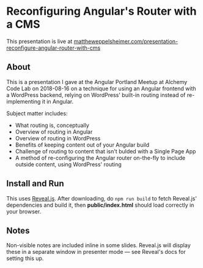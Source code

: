 # Reconfiguring Angular's Router with a CMS

This presentation is live at [mattheweppelsheimer.com/presentation-reconfigure-angular-router-with-cms](http://mattheweppelsheimer.com/presentation-reconfigure-angular-router-with-cms)

## About

This is a presentation I gave at the Angular Portland Meetup at Alchemy Code Lab on 2018-08-16 on a technique for using an Angular frontend with a WordPress backend, relying on WordPress' built-in routing instead of re-implementing it in Angular. 

Subject matter includes:

- What routing is, conceptually
- Overview of routing in Angular
- Overview of routing in WordPress
- Benefits of keeping content out of your Angular build
- Challenge of routing to content that isn't bulded with a Single Page App 
- A method of re-configuring the Angular router on-the-fly to include outside content, using WordPress' routing

## Install and Run

This uses [Reveal.js](). After downloading, do `npm run build` to fetch Reveal.js' dependencies and build it, then **public/index.html** should load correctly in your browser.

## Notes

Non-visible notes are included inline in some slides. Reveal.js will display these in a separate window in presenter mode — see Reveal's docs for setting this up.

